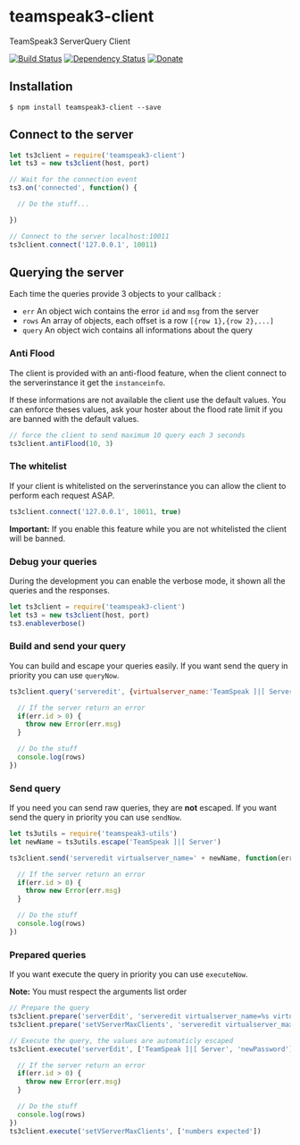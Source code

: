 # teamspeak3-client
TeamSpeak3 ServerQuery Client

[![Build Status](https://travis-ci.org/antoine-pous/node-teamspeak3-client.svg?branch=master)](https://travis-ci.org/antoine-pous/node-teamspeak3-client)
[![Dependency Status](https://gemnasium.com/badges/github.com/antoine-pous/node-teamspeak3-client.svg)](https://gemnasium.com/github.com/antoine-pous/node-teamspeak3-client)
[![Donate](https://www.paypalobjects.com/en_US/i/btn/btn_donate_SM.gif)](https://www.paypal.com/cgi-bin/webscr?cmd=_s-xclick&hosted_button_id=MAKZLQGRSBCT2)

## Installation
```console
$ npm install teamspeak3-client --save
```

## Connect to the server
```js
let ts3client = require('teamspeak3-client')
let ts3 = new ts3client(host, port)

// Wait for the connection event
ts3.on('connected', function() {

  // Do the stuff...

})

// Connect to the server localhost:10011
ts3client.connect('127.0.0.1', 10011)
```

## Querying the server
Each time the queries provide 3 objects to your callback :

- `err` An object wich contains the error `id` and `msg` from the server
- `rows` An array of objects, each offset is a row `[{row 1},{row 2},...]`
- `query` An object wich contains all informations about the query

### Anti Flood
The client is provided with an anti-flood feature, when the client connect to the serverinstance it get the `instanceinfo`.

If these informations are not available the client use the default values. You can enforce theses values, ask your hoster about the flood rate limit if you are banned with the default values.

```js
// force the client to send maximum 10 query each 3 seconds
ts3client.antiFlood(10, 3)
```
### The whitelist
If your client is whitelisted on the serverinstance you can allow the client to perform each request ASAP.

```js
ts3client.connect('127.0.0.1', 10011, true)
```

**Important:** If you enable this feature while you are not whitelisted the client will be banned.

### Debug your queries
During the development you can enable the verbose mode, it shown all the queries and the responses.

```js
let ts3client = require('teamspeak3-client')
let ts3 = new ts3client(host, port)
ts3.enableverbose()
```

### Build and send your query
You can build and escape your queries easily. If you want send the query in priority you can use `queryNow`.

```js
ts3client.query('serveredit', {virtualserver_name:'TeamSpeak ]|[ Server'}, [], function(err, rows, query) {

  // If the server return an error
  if(err.id > 0) {
    throw new Error(err.msg)
  }

  // Do the stuff
  console.log(rows)
})
```

### Send query
If you need you can send raw queries, they are **not** escaped. If you want send the query in priority you can use `sendNow`.
```js
let ts3utils = require('teamspeak3-utils')
let newName = ts3utils.escape('TeamSpeak ]|[ Server')

ts3client.send('serveredit virtualserver_name=' + newName, function(err, rows, query) {

  // If the server return an error
  if(err.id > 0) {
    throw new Error(err.msg)
  }

  // Do the stuff
  console.log(rows)
})
```

### Prepared queries
If you want execute the query in priority you can use `executeNow`.

**Note:** You must respect the arguments list order
```js
// Prepare the query
ts3client.prepare('serverEdit', 'serveredit virtualserver_name=%s virtualserver_password=%s')
ts3client.prepare('setVServerMaxClients', 'serveredit virtualserver_maxclients=%d')

// Execute the query, the values are automaticly escaped
ts3client.execute('serverEdit', ['TeamSpeak ]|[ Server', 'newPassword'], function(err, rows, query) {

  // If the server return an error
  if(err.id > 0) {
    throw new Error(err.msg)
  }

  // Do the stuff
  console.log(rows)
})
ts3client.execute('setVServerMaxClients', ['numbers expected'])
```
